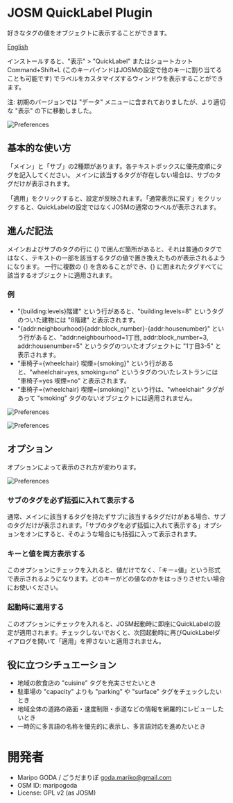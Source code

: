 # JOSM QuickLabel Plugin

好きなタグの値をオブジェクトに表示することができます。

[English](https://github.com/maripo/JOSM_quicklabel/blob/master/README.md)

インストールすると、"表示" > "QuickLabel" またはショートカット Command+Shift+L (このキーバインドはJOSMの設定で他のキーに割り当てることも可能です) でラベルをカスタマイズするウィンドウを表示することができます。

注: 初期のバージョンでは "データ" メニューに含まれておりましたが、より適切な "表示" の下に移動しました。

 ![Preferences](https://raw.githubusercontent.com/maripo/JOSM_quicklabel/master/doc/img/screenshot_en0.png)
 
## 基本的な使い方

「メイン」と「サブ」の2種類があります。各テキストボックスに優先度順にタグを記入してください。
メインに該当するタグが存在しない場合は、サブのタグだけが表示されます。

「適用」をクリックすると、設定が反映されます。「通常表示に戻す」をクリックすると、QuickLabelの設定ではなくJOSMの通常のラベルが表示されます。

## 進んだ記法

メインおよびサブのタグの行に {} で囲んだ箇所があると、それは普通のタグではなく、テキストの一部を該当するタグの値で置き換えたものが表示されるようになります。
一行に複数の {} を含めることができ、{} に囲まれたタグすべてに該当するオブジェクトに適用されます。

### 例 
* "{building:levels}階建" という行があると、"building:levels=8" というタグのついた建物には "8階建" と表示されます。
* "{addr:neighbourhood}{addr:block_number}-{addr:housenumber}" という行があると、"addr:neighbourhood=1丁目, addr:block_number=3, addr:housenumber=5" というタグのついたオブジェクトに "1丁目3-5" と表示されます。
* "車椅子={wheelchair} 喫煙={smoking}" という行があると、"wheelchair=yes, smoking=no" というタグのついたレストランには "車椅子=yes 喫煙=no" と表示されます。
* "車椅子={wheelchair} 喫煙={smoking}" という行は、"wheelchair" タグがあって "smoking" タグのないオブジェクトには適用されません。
 
 ![Preferences](https://raw.githubusercontent.com/maripo/JOSM_quicklabel/master/doc/img/screenshot_en1.png)
 
 ![Preferences](https://raw.githubusercontent.com/maripo/JOSM_quicklabel/master/doc/img/screenshot_en2.png)

## オプション

オプションによって表示のされ方が変わります。

 ![Preferences](https://raw.githubusercontent.com/maripo/JOSM_quicklabel/master/doc/img/options_ja.png)


### サブのタグを必ず括弧に入れて表示する
通常、メインに該当するタグを持たずサブに該当するタグだけがある場合、サブのタグだけが表示されます。「サブのタグを必ず括弧に入れて表示する」オプションをオンにすると、そのような場合にも括弧に入って表示されます。

### キーと値を両方表示する
このオプションにチェックを入れると、値だけでなく、「キー=値」という形式で表示されるようになります。どのキーがどの値なのかをはっきりさせたい場合にお使いください。

### 起動時に適用する
このオプションにチェックを入れると、JOSM起動時に即座にQuickLabelの設定が適用されます。チェックしないでおくと、次回起動時に再びQuickLabelダイアログを開いて「適用」を押さないと適用されません。
 
## 役に立つシチュエーション

 * 地域の飲食店の "cuisine" タグを充実させたいとき
 * 駐車場の "capacity" よりも "parking" や "surface" タグをチェックしたいとき
 * 地域全体の道路の路面・速度制限・歩道などの情報を網羅的にレビューしたいとき
 * 一時的に多言語の名称を優先的に表示し、多言語対応を進めたいとき

# 開発者

 * Maripo GODA / ごうだまりぽ <goda.mariko@gmail.com>
 * OSM ID: maripogoda
 * License: GPL v2 (as JOSM)
 